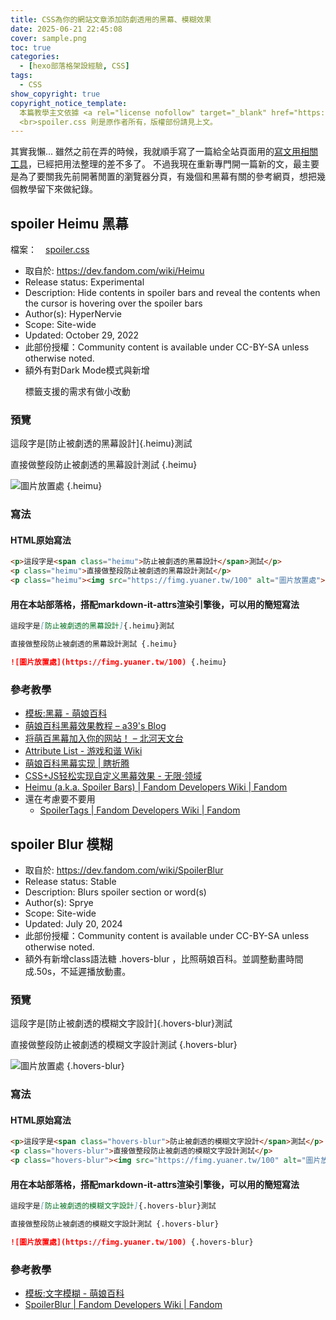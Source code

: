 ```yaml
---
title: CSS為你的網站文章添加防劇透用的黑幕、模糊效果
date: 2025-06-21 22:45:08
cover: sample.png
toc: true
categories:
  - [hexo部落格架設經驗, CSS]
tags:
  - CSS
show_copyright: true
copyright_notice_template:
  本篇教學主文依據 <a rel="license nofollow" target="_blank" href="https://creativecommons.org/licenses/by-sa/4.0/deed.zh-hant">CC BY-SA 4.0 姓名標示-相同方式分享</a> 授權釋出。 
  <br>spoiler.css 則是原作者所有，版權部份請見上文。
---
```



其實我懶... 雖然之前在弄的時候，我就順手寫了一篇給全站頁面用的[寫文用相關工具](/tools)，已經把用法整理的差不多了。
不過我現在重新專門開一篇新的文，最主要是為了要關我先前開著閒置的瀏覽器分頁，有幾個和黑幕有關的參考網頁，想把幾個教學留下來做紀錄。

## spoiler Heimu 黑幕
檔案：　[spoiler.css](/css/spoiler.css)

* 取自於: <https://dev.fandom.com/wiki/Heimu>
* Release status: Experimental
* Description: Hide contents in spoiler bars and reveal the contents when the cursor is hovering over the spoiler bars
* Author(s): HyperNervie
* Scope: Site-wide
* Updated: October 29, 2022
* 此部份授權：Community content is available under CC-BY-SA unless otherwise noted.
* 額外有對Dark Mode模式與新增 <p></p> 標籤支援的需求有做小改動

### 預覽

<div class="xg-grid">
<div class="xg-col-9 xg-col-sm-12">

這段字是[防止被劇透的黑幕設計]{.heimu}測試

直接做整段防止被劇透的黑幕設計測試 {.heimu}
</div>
<div class="xg-col-3 xg-col-sm-12">

![圖片放置處](https://fimg.yuaner.tw/100) {.heimu}
</div>
</div>

### 寫法

#### HTML原始寫法
```html
<p>這段字是<span class="heimu">防止被劇透的黑幕設計</span>測試</p>
<p class="heimu">直接做整段防止被劇透的黑幕設計測試</p>
<p class="heimu"><img src="https://fimg.yuaner.tw/100" alt="圖片放置處"></p>
```

#### 用在本站部落格，搭配markdown-it-attrs渲染引擎後，可以用的簡短寫法
```markdown
這段字是[防止被劇透的黑幕設計]{.heimu}測試

直接做整段防止被劇透的黑幕設計測試 {.heimu}

![圖片放置處](https://fimg.yuaner.tw/100) {.heimu}
```

### 參考教學
* [模板:黑幕 - 萌娘百科](https://zh.moegirl.org.cn/Template:%E9%BB%91%E5%B9%95)
* [萌娘百科黑幕效果教程 – a39's Blog](http://www.asuka39.top/article/181/)
* [将萌百黑幕加入你的网站！ – 北河天文台](https://pediastrum.com/moeblack/)
* [Attribute List - 游戏和谐 Wiki](https://ggame.gledos.science/mkdocs/Attribute_List.html)
* [萌娘百科黑幕实现 | 瞎折腾](https://www.braindance.top/posts/play_time/%E8%90%8C%E5%A8%98%E7%99%BE%E7%A7%91%E9%BB%91%E5%B9%95%E5%AE%9E%E7%8E%B0/)
* [CSS+JS轻松实现自定义黑幕效果 - 无限·领域](https://ucw.moe/archives/js-with-css-implements-heimu.html)
* [Heimu (a.k.a. Spoiler Bars) | Fandom Developers Wiki | Fandom](https://dev.fandom.com/wiki/Heimu)
* 還在考慮要不要用
    * [SpoilerTags | Fandom Developers Wiki | Fandom](https://dev.fandom.com/wiki/SpoilerTags)

## spoiler Blur 模糊
* 取自於: <https://dev.fandom.com/wiki/SpoilerBlur>
* Release status: Stable
* Description: Blurs spoiler section or word(s)
* Author(s): Sprye
* Scope: Site-wide
* Updated: July 20, 2024
* 此部份授權：Community content is available under CC-BY-SA unless otherwise noted.
* 額外有新增class語法糖 .hovers-blur ，比照萌娘百科。並調整動畫時間成.50s，不延遲播放動畫。

### 預覽
<div class="xg-grid">
<div class="xg-col-9 xg-col-sm-12">

這段字是[防止被劇透的模糊文字設計]{.hovers-blur}測試

直接做整段防止被劇透的模糊文字設計測試 {.hovers-blur}
</div>
<div class="xg-col-3 xg-col-sm-12">

![圖片放置處](https://fimg.yuaner.tw/100) {.hovers-blur}
</div>
</div>

### 寫法
#### HTML原始寫法
```html
<p>這段字是<span class="hovers-blur">防止被劇透的模糊文字設計</span>測試</p>
<p class="hovers-blur">直接做整段防止被劇透的模糊文字設計測試</p>
<p class="hovers-blur"><img src="https://fimg.yuaner.tw/100" alt="圖片放置處"></p>
```

#### 用在本站部落格，搭配markdown-it-attrs渲染引擎後，可以用的簡短寫法
```markdown
這段字是[防止被劇透的模糊文字設計]{.hovers-blur}測試

直接做整段防止被劇透的模糊文字設計測試 {.hovers-blur}

![圖片放置處](https://fimg.yuaner.tw/100) {.hovers-blur}
```

### 參考教學
* [模板:文字模糊 - 萌娘百科](https://zh.moegirl.org.cn/Template:%E6%96%87%E5%AD%97%E6%A8%A1%E7%B3%8A)
* [SpoilerBlur | Fandom Developers Wiki | Fandom](https://dev.fandom.com/wiki/SpoilerBlur)
